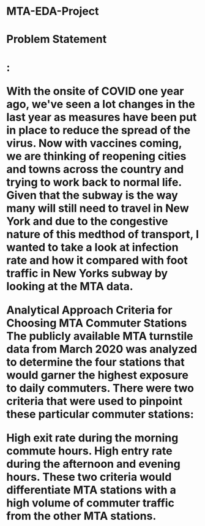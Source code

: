 # MTA-EDA-Project


<h1>Problem Statement<h1>:

With the onsite of COVID one year ago, we've seen a lot changes in the last year as measures have been put in place to reduce the spread of the virus. Now with vaccines coming, we are thinking of reopening cities and towns across the country and trying to work back to normal life.  Given that the subway is the way many will still need to travel in New York and due to the congestive nature of this medthod of transport, I wanted to take a look at infection rate and how it compared with foot traffic in New Yorks subway by looking at the MTA data. 

Analytical Approach
Criteria for Choosing MTA Commuter Stations
The publicly available MTA turnstile data from March 2020 was analyzed to determine the four stations that would garner the highest exposure to daily commuters. There were two criteria that were used to pinpoint these particular commuter stations:

High exit rate during the morning commute hours.
High entry rate during the afternoon and evening hours.
These two criteria would differentiate MTA stations with a high volume of commuter traffic from the other MTA stations.
